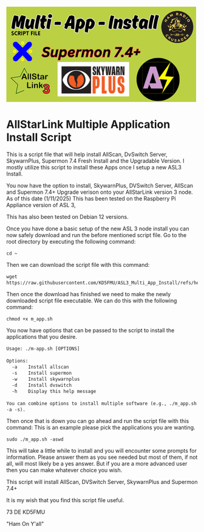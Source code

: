 ![MAPI Logo](https://github.com/KD5FMU/ASL3_Multi_App_Install/blob/main/MAIS.png)

# AllStarLink Multiple Application Install Script
This is a script file that will help install AllScan, DvSwitch Server, SkywarnPlus, Supermon 7.4 Fresh Install and the Upgradable Version. I mostly utilize this script to install these Apps once I setup a new ASL3 Install.

You now have the option to install, SkywarnPlus, DVSwitch Server, AllScan and Supermon 7.4+ Upgrade verison onto your AllStarLink version 3 node. As of this date (1/11/2025) This has been tested on the Raspberry Pi Appliance version of ASL 3,

This has also been tested on Debian 12 versions.



Once you have done a basic setup of the new ASL 3 node install you can now safely download and run the before mentioned script file. Go to the root directory by executing the following command:

```
cd ~
```

Then we can download the script file with this command:

```
wget https://raw.githubusercontent.com/KD5FMU/ASL3_Multi_App_Install/refs/heads/main/m_app.sh
```

Then once the download has finished we need to make the newly downloaded script file executable. We can do this with the following command:

```
chmod +x m_app.sh
```
You now have options that can be passed to the script to install the applications that you desire.
```
Usage: ./m-app.sh [OPTIONS]

Options:
  -a    Install allscan
  -s    Install supermon
  -w    Install skywarnplus
  -d    Install dvswitch
  -h    Display this help message

You can combine options to install multiple software (e.g., ./m_app.sh -a -s).
```

Then once that is down you can go ahead and run the script file with this command: This is an example please pick the applications you are wanting.

```
sudo ./m_app.sh -aswd
```

This will take a little while to install and you will encounter some prompts for information. Please answer them as you see needed but most of them, if not all, will most likely be a yes answer. But if you are a more advanced user then you can make whatever choice you wish.

This script will install AllScan, DVSwitch Server, SkywarnPlus and Supermon 7.4+ 

It is my wish that you find this script file useful.

73 DE KD5FMU

"Ham On Y'all" 

